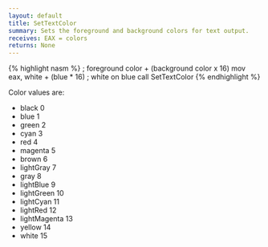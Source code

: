 ```yaml
---
layout: default
title: SetTextColor
summary: Sets the foreground and background colors for text output.
receives: EAX = colors
returns: None
---
```

{% highlight nasm %}
; foreground color + (background color x 16)
mov eax, white + (blue * 16)   ; white on blue
call SetTextColor
{% endhighlight %}

Color values are: 
- black  0 
- blue  1 
- green  2 
- cyan  3 
- red  4 
- magenta  5 
- brown  6
- lightGray  7 
- gray  8 
- lightBlue  9 
- lightGreen  10
- lightCyan  11 
- lightRed  12
- lightMagenta  13 
- yellow  14
- white  15